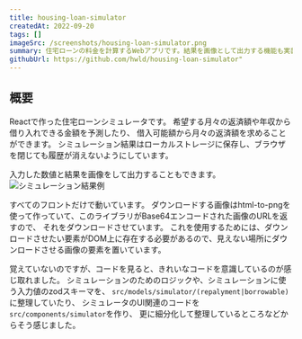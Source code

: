 ```yaml
---
title: housing-loan-simulator
createdAt: 2022-09-20
tags: []
imageSrc: /screenshots/housing-loan-simulator.png
summary: 住宅ローンの料金を計算するWebアプリです。結果を画像として出力する機能も実装しています。
githubUrl: https://github.com/hwld/housing-loan-simulator"
---
```


## 概要

Reactで作った住宅ローンシミュレータです。
希望する月々の返済額や年収から借り入れできる金額を予測したり、
借入可能額から月々の返済額を求めることができます。
シミュレーション結果はローカルストレージに保存し、ブラウザを閉じても履歴が消えないようにしています。

入力した数値と結果を画像をして出力することもできます。
![シミュレーション結果例](/screenshots/housing-loan-simulator-result.png)

すべてのフロントだけで動いています。
ダウンロードする画像はhtml-to-pngを使って作っていて、このライブラリがBase64エンコードされた画像のURLを返すので、
それをダウンロードさせています。
これを使用するためには、ダウンロードさせたい要素がDOM上に存在する必要があるので、見えない場所にダウンロードさせる画像の要素を置いています。

覚えていないのですが、コードを見ると、きれいなコードを意識しているのが感じ取れました。
シミュレーションのためのロジックや、シミュレーションに使う入力値のzodスキーマを、
`src/models/simulator/(repalyment|borrowable)`に整理していたり、
シミュレータのUI関連のコードを`src/components/simulator`を作り、
更に細分化して整理しているところなどからそう感じました。
